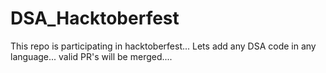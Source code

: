 # DSA_Hacktoberfest
This repo is participating in hacktoberfest...
Lets add any DSA code in any language... 
valid PR's will be merged....
